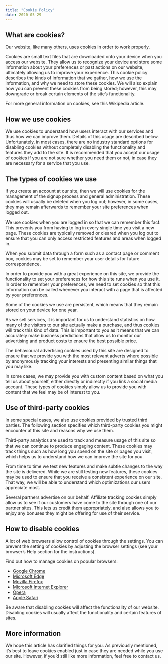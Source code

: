```yaml
---
title: "Cookie Policy"
date: 2020-05-29
---
```


## What are cookies?

Our website, like many others, uses cookies in order to work properly.

Cookies are small text files that are downloaded onto your device when you access our website. They allow us to recognize your device and store some information about your preferences or past actions on our website, ultimately allowing us to improve your experience. This cookie policy describes the kinds of information that we gather, how we use the information, and why we need to store these cookies. We will also explain how you can prevent these cookies from being stored; however, this may downgrade or break certain elements of the site’s functionality.

For more general information on cookies, see this Wikipedia article.

## How we use cookies

We use cookies to understand how users interact with our services and thus how we can improve them. Details of this usage are described below. Unfortunately, in most cases, there are no industry standard options for disabling cookies without completely disabling the functionality and features they add to the site. It is recommended that you accept our usage of cookies if you are not sure whether you need them or not, in case they are necessary for a service that you use.

## The types of cookies we use

If you create an account at our site, then we will use cookies for the management of the signup process and general administration. These cookies will usually be deleted when you log out; however, in some cases, they may remain afterwards to remember your site preferences when logged out.

We use cookies when you are logged in so that we can remember this fact. This prevents you from having to log in every single time you visit a new page. These cookies are typically removed or cleared when you log out to ensure that you can only access restricted features and areas when logged in.

When you submit data through a form such as a contact page or comment box, cookies may be set to remember your user details for future correspondence.

In order to provide you with a great experience on this site, we provide the functionality to set your preferences for how this site runs when you use it. In order to remember your preferences, we need to set cookies so that this information can be called whenever you interact with a page that is affected by your preferences.

Some of the cookies we use are persistent, which means that they remain stored on your device for one year.

As we sell services, it is important for us to understand statistics on how many of the visitors to our site actually make a purchase, and thus cookies will track this kind of data. This is important to you as it means that we can accurately make business predictions that allow us to monitor our advertising and product costs to ensure the best possible price.

The behavioural advertising cookies used by this site are designed to ensure that we provide you with the most relevant adverts where possible by anonymously tracking your interests and presenting similar things that you may like.

In some cases, we may provide you with custom content based on what you tell us about yourself, either directly or indirectly if you link a social media account. These types of cookies simply allow us to provide you with content that we feel may be of interest to you.

## Use of third-party cookies

In some special cases, we also use cookies provided by trusted third parties. The following section specifies which third-party cookies you might encounter at this site and reasons why we use them.

Third-party analytics are used to track and measure usage of this site so that we can continue to produce engaging content. These cookies may track things such as how long you spend on the site or pages you visit, which helps us to understand how we can improve the site for you.

From time to time we test new features and make subtle changes to the way the site is delivered. While we are still testing new features, these cookies may be used to ensure that you receive a consistent experience on our site. That way, we will be able to understand which optimizations our users appreciate most.

Several partners advertise on our behalf. Affiliate tracking cookies simply allow us to see if our customers have come to the site through one of our partner sites. This lets us credit them appropriately, and also allows you to enjoy any bonuses they might be offering for use of their service.

## How to disable cookies

A lot of web browsers allow control of cookies through the settings. You can prevent the setting of cookies by adjusting the browser settings (see your browser’s Help section for the instructions).

Find out how to manage cookies on popular browsers:

- [Google Chrome](https://support.google.com/accounts/answer/61416)
- [Microsoft Edge](https://support.microsoft.com/en-gb/help/4468242/microsoft-edge-browsing-data-and-privacy-microsoft-privacy)
- [Mozilla Firefox](https://support.mozilla.org/en-US/kb/enable-and-disable-cookies-website-preferences)
- [Microsoft Internet Explorer](https://support.microsoft.com/en-gb/help/17442/windows-internet-explorer-delete-manage-cookies)
- [Opera](https://help.opera.com/en/latest/web-preferences/)
- [Apple Safari](https://support.apple.com/en-gb/guide/safari/sfri11471/mac)

Be aware that disabling cookies will affect the functionality of our website. Disabling cookies will usually affect the functionality and certain features of sites.

## More information

We hope this article has clarified things for you. As previously mentioned, it’s best to leave cookies enabled just in case they are needed while you use our site. However, if you’d still like more information, feel free to contact us.
